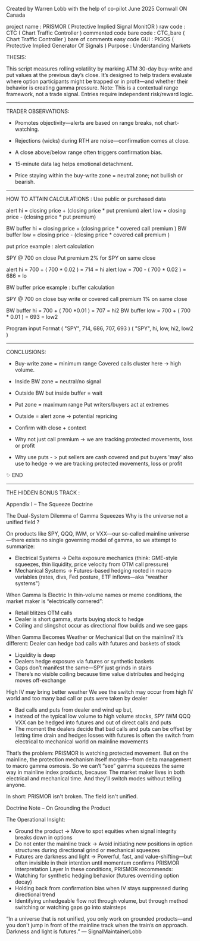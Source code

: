 Created by Warren Lobb with the help of co-pilot
June 2025
Cornwall ON Canada

project name :   PRISMOR  ( Protective Implied Signal MonitOR ) 
raw code     :   CTC      ( Chart Traffic Controller ) commented code
bare code    :   CTC_bare ( Chart Traffic Controller ) bare of comments easy code
GUI          :   PIGOS    ( Protective Implied Generator Of Signals )
Purpose      :   Understanding Markets 			


THESIS:

This script measures rolling volatility by marking ATM 30-day buy-write and put values at the previous day’s close. It’s designed to help traders evaluate where option participants might be trapped or in profit—and whether their behavior is creating gamma pressure.
Note: This is a contextual range framework, not a trade signal. Entries require independent risk/reward logic.

________________________________________________________________________________________________________________________

TRADER OBSERVATIONS:

- Promotes objectivity—alerts are based on range breaks, not chart-watching.

- Rejections (wicks) during RTH are noise—confirmation comes at close.

- A close above/below range often triggers confirmation bias.

- 15-minute data lag helps emotional detachment.

- Price staying within the buy-write zone = neutral zone; not bullish or bearish.

________________________________________________________________________________________________________________________


HOW TO ATTAIN CALCULATIONS : Use public or purchased data

alert hi = closing price + (closing price * put premium) 
alert low = closing price - (closing price * put premium) 

BW buffer hi = closing price + (closing price * covered call premium )
BW buffer low = closing price - (closing price * covered call premium )

put price example : alert calculation

SPY @ 700 on close
Put premium 2% for SPY on same close	

alert hi = 700 + ( 700 * 0.02 ) = 714  = hi
alert low = 700 - ( 700 * 0.02 ) = 686  = lo


BW buffer price example : buffer calculation

SPY @ 700 on close 
buy write or covered call premium 1% on same close 

BW buffer hi = 700 + ( 700 *0.01 ) = 707 = hi2
BW buffer low = 700 + ( 700 * 0.01 ) = 693 = low2

Program input Format ( "SPY", 714, 686, 707, 693 )
                     ( "SPY", hi, low, hi2, low2 )

________________________________________________________________________________________________________________________


CONCLUSIONS:

- Buy-write zone = minimum range
  Covered calls cluster here → high volume.

- Inside BW zone = neutral/no signal

- Outside BW but inside buffer = wait

- Put zone = maximum range
  Put writers/buyers act at extremes

- Outside = alert zone → potential repricing

- Confirm with close + context

- Why not just call premium -> we are tracking protected movements, loss or profit

- Why use puts - > put sellers are cash covered and put buyers 'may' also use to hedge -> we are tracking protected movements, loss or profit



✨ END	



________________________________________________________________________________________________________________________












THE HIDDEN BONUS TRACK :




Appendix I – The Squeeze Doctrine

The Dual-System Dilemma of Gamma Squeezes
Why is the universe not a unified field ?

On products like SPY, QQQ, IWM, or VXX—our so-called mainline universe—there exists no single governing model of gamma, so we attempt to summarize:
- Electrical Systems → Delta exposure mechanics (think: GME-style squeezes, thin liquidity, price velocity from OTM call pressure)
- Mechanical Systems → Futures-based hedging rooted in macro variables (rates, divs, Fed posture, ETF inflows—aka "weather systems")

When Gamma Is Electric
In thin-volume names or meme conditions, the market maker is “electrically cornered”:
- Retail blitzes OTM calls
- Dealer is short gamma, starts buying stock to hedge
- Coiling and slingshot occur as directional flow builds and we see gaps

When Gamma Becomes Weather or Mechanical 
But on the mainline? It’s different: Dealer can hedge bad calls with futures and baskets of stock
- Liquidity is deep
- Dealers hedge exposure via futures or synthetic baskets
- Gaps don’t manifest the same—SPY just grinds in stairs
- There’s no visible coiling because time value distributes and hedging moves off-exchange

High IV may bring better weather
We see the switch may occur from high IV world and too many bad call or puts were taken by dealer 
- Bad calls and puts from dealer end wind up but,
- instead of the typical low volume to high volume stocks, SPY IWM QQQ VXX can be hedged into futures and out of direct calls and puts
- The moment the dealers decide that bad calls and puts can be offset by letting time drain and hedges losses with futures is often the
  switch from electrical to mechanical world on mainline movements


That’s the problem: PRISMOR is watching protected movement. But on the mainline, the protection mechanism itself morphs—from delta management to macro gamma osmosis.
So we can’t “see” gamma squeezes the same way in mainline index products, because:
The market maker lives in both electrical and mechanical time. And they’ll switch modes without telling anyone.

In short: PRISMOR isn't broken. The field isn't unified.


Doctrine Note – On Grounding the Product

The Operational Insight:
- Ground the product → Move to spot equities when signal integrity breaks down in options
- Do not enter the mainline track → Avoid initiating new positions in option structures during directional grind or mechanical squeezes
- Futures are darkness and light → Powerful, fast, and value-shifting—but often invisible in their intention until momentum confirms
PRISMOR Interpretation Layer
In these conditions, PRISMOR recommends:
- Watching for synthetic hedging behavior (futures overriding option decay)
- Holding back from confirmation bias when IV stays suppressed during directional trend
- Identifying unhedgeable flow not through volume, but through method switching or watching gaps go into stairsteps


“In a universe that is not unified, you only work on grounded products—and you don't jump in front of the mainline track when the train’s on approach. Darkness and light is futures.”
— SignalMaintainerLobb






